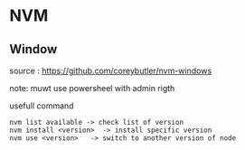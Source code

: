 # NVM

## Window

source : https://github.com/coreybutler/nvm-windows

note: muwt use powersheel with admin rigth

usefull command  
````shell
nvm list available -> check list of version   
nvm install <version>  -> install specific version
nvm use <version>   -> switch to another version of node
````
